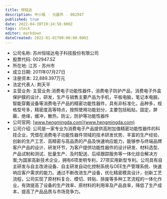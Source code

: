 ```yaml
---
title: 恒铭达
description: 中小板 - 元器件 - 002947
published: true
date: 2022-04-30T19:24:58.000Z
tags: stock
editor: markdown
dateCreated: 2022-01-01T00:00:00.000Z
---
```


- 公司名称: 苏州恒铭达电子科技股份有限公司
- 股票代码: 002947.SZ
- 所在地: 江苏 - 苏州市
- 成立日期: 2011年07月27日
- 注册资本: 22,889.397万元
- 法定代表人: 荆天平
- 主营业务: 主营业务:消费电子功能性器件，消费电子防护产品，消费电子外盒保护膜的设计，研发，生产与销售主要产品为手机，平板电脑，笔记本电脑，智能穿戴设备等消费电子产品的精密功能性器件，具有非标准化，品种多，规格型号多，精密度高等特点，按照使用功能划分，主要包括粘贴，固定，屏蔽，绝缘，缓冲，散热，防尘，防护等功能性器件
- 公司官网: [www.hengmingda.com](www.hengmingda.com)
- 公司介绍: 公司是一家专业为消费电子产品提供高附加值精密功能性器件的科技企业，凭借在消费电子功能性器件领域的技术研发优势、丰富的生产经验、创新的生产工艺、高精密与高品质的产品及快速响应能力，能够参与终端品牌客户产品的设计、研发环节，为客户提供功能性器件的设计研发、材料选型、产品试制和测试、批量生产、及时配送、后续跟踪服务等一体化综合解决方案;为国家高新技术企业，拥有6项发明专利，27项实用新型专利。公司具有自主研发与自主改进设备、自主研发自动化控制系统与OEE生产管理系统、快速响应客户需求的能力。通过不断改进生产设备，优化精密模具设计，创新工艺流程，公司实现了原材料复合、模切、转贴、排废等多种工艺流程的一体化作业，有效提高了设备的生产效率、原材料的利用率及产品良率，降低了生产成本，提高了产品品质与市场竞争力。


